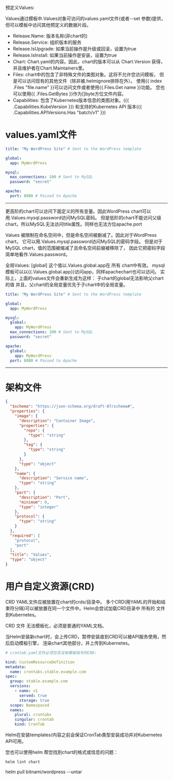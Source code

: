 预定义Values:

Values通过模板中.Values对象可访问的values.yaml文件(或者--set 参数)提供，
但可以模板中访问其他预定义的数据片段。
- Release.Name: 版本名称(非chart的)
- Release.Service: 组织版本的服务
- Release.IsUpgrade: 如果当前操作是升级或回滚，设置为true
- Release.IsInstall: 如果当前操作是安装，设置为true
- Chart: Chart.yaml的内容。因此，chart的版本可以从 Chart.Version 获得， 并且维护者在Chart.Maintainers里。
- Files: chart中的包含了非特殊文件的类图对象。这将不允许您访问模板， 但是可以访问现有的其他文件（除非被.helmignore排除在外）。 使用{{ index .Files "file.name" }}可以访问文件或者使用{{.Files.Get name }}功能。 您也可以使用{{ .Files.GetBytes }}作为[]byte方位文件内容。
- Capabilities: 包含了Kubernetes版本信息的类图对象。({{ .Capabilities.KubeVersion }}) 和支持的Kubernetes API 版本({{ .Capabilities.APIVersions.Has "batch/v1" }})



# values.yaml文件

```yaml
title: "My WordPress Site" # Sent to the WordPress template

global:
  app: MyWordPress

mysql:
  max_connections: 100 # Sent to MySQL
  password: "secret"

apache:
  port: 8080 # Passed to Apache
```

-----------------------
更高阶的chart可以访问下面定义的所有变量。因此WordPress chart可以用.Values.mysql.password访问MySQL密码。 
但是低阶的chart不能访问父级chart，所以MySQL无法访问title属性。同样也无法方位apache.port

Values 被限制在命名空间中，但是命名空间被删减了。因此对于WordPress chart， 它可以用.Values.mysql.password访问MySQL的密码字段。
但是对于MySQL chart，值的范围被缩减了且命名空间前缀被移除了， 因此它把密码字段简单地看作.Values.password。

全局Values: [global]
    这个值以.Values.global.app在 所有 chart中有效。
    mysql模板可以以{{.Values.global.app}}访问app，同样apachechart也可以访问。 实际上，上面的values文件会重新生成为这样：
子chart的global无法影响父chart的值
并且，父chart的全局变量优先于子chart中的全局变量。
```yaml
title: "My WordPress Site" # Sent to the WordPress template

global:
  app: MyWordPress

mysql:
  global:
    app: MyWordPress
  max_connections: 100 # Sent to MySQL
  password: "secret"

apache:
  global:
    app: MyWordPress
  port: 8080 # Passed to Apache
```
--------------------
# 架构文件

```json
{
  "$schema": "https://json-schema.org/draft-07/schema#",
  "properties": {
    "image": {
      "description": "Container Image",
      "properties": {
        "repo": {
          "type": "string"
        },
        "tag": {
          "type": "string"
        }
      },
      "type": "object"
    },
    "name": {
      "description": "Service name",
      "type": "string"
    },
    "port": {
      "description": "Port",
      "minimum": 0,
      "type": "integer"
    },
    "protocol": {
      "type": "string"
    }
  },
  "required": [
    "protocol",
    "port"
  ],
  "title": "Values",
  "type": "object"
}
```

# 用户自定义资源(CRD)

CRD YAML文件应被放置在chart的crds/目录中。 多个CRD(用YAML的开始和结束符分隔)可以被放置在同一个文件中。Helm会尝试加载CRD目录中 所有的 文件到Kubernetes。

CRD 文件 无法模板化，必须是普通的YAML文档。

当Helm安装新chart时，会上传CRD，暂停安装直到CRD可以被API服务使用，然后启动模板引擎， 渲染chart其他部分，并上传到Kubernetes。
```yaml
# crontab.yaml文件必须包含没有模板指令的CRD:

kind: CustomResourceDefinition
metadata:
  name: crontabs.stable.example.com
spec:
  group: stable.example.com
  versions:
    - name: v1
      served: true
      storage: true
  scope: Namespaced
  names:
    plural: crontabs
    singular: crontab
    kind: CronTab
```
Helm在安装templates/内容之前会保证CronTab类型安装成功并对Kubernetes API可用。

您也可以使用helm 帮您找到chart的格式或信息的问题：
```cmd
helm lint chart
```


helm pull bitnami/wordpress --untar